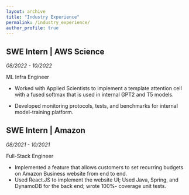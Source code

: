 ```yaml
---
layout: archive
title: "Industry Experience"
permalink: /industry_experience/
author_profile: true
---
```


## SWE Intern | AWS Science
_08/2022 - 10/2022_

ML Infra Engineer

- Worked with Applied Scientists to implement a template attention cell with a fused softmax that is used in internal GPT2 and T5 models.

- Developed monitoring protocols, tests, and benchmarks for internal model-training platform.

## SWE Intern | Amazon
_08/2021 - 10/2021_

Full-Stack Engineer

- Implemented a feature that allows customers to set recurring budgets on Amazon Business website from end to end.
- Used React.JS to implement the website UI; Used Java, Spring, and DynamoDB for the back end; wrote 100%-
coverage unit tests.
